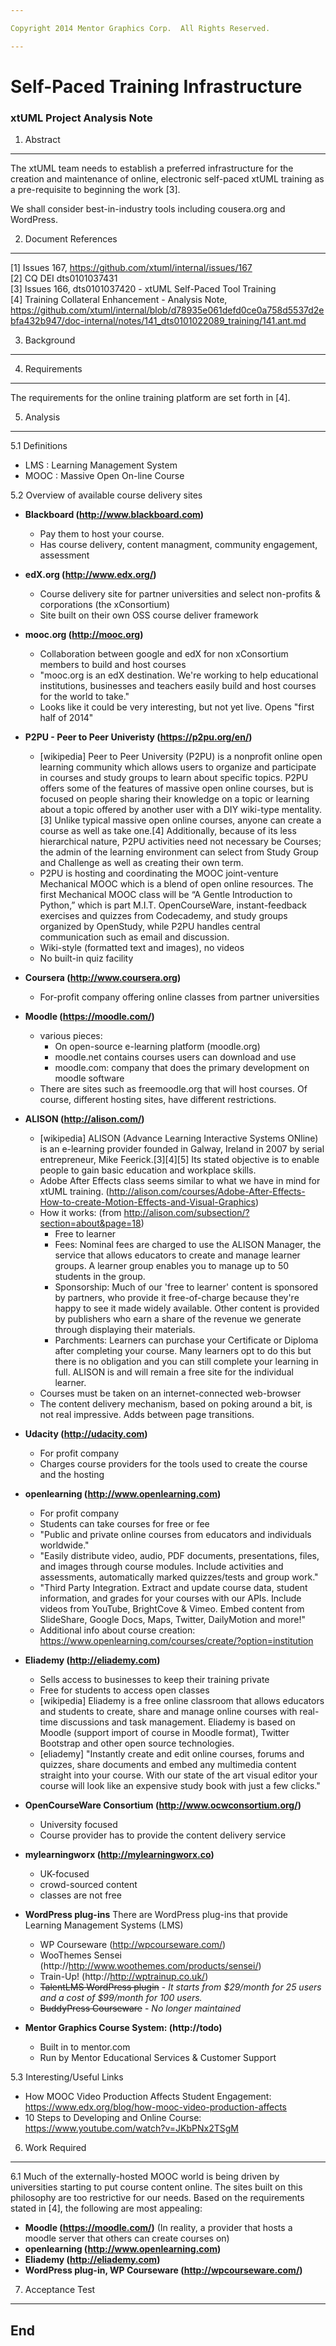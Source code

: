 ```yaml
---

Copyright 2014 Mentor Graphics Corp.  All Rights Reserved.

---
```


# Self-Paced Training Infrastructure
### xtUML Project Analysis Note



1. Abstract
-----------
The xtUML team needs to establish a preferred infrastructure for the creation 
and maintenance of online, electronic self-paced xtUML training as a pre-requisite
to beginning the work [3].

We shall consider best-in-industry tools including cousera.org and WordPress.  

2. Document References
----------------------
[1] Issues 167, https://github.com/xtuml/internal/issues/167    
[2] CQ DEI dts0101037431  
[3] Issues 166, dts0101037420 - xtUML Self-Paced Tool Training  
[4] Training Collateral Enhancement - Analysis Note, https://github.com/xtuml/internal/blob/d78935e061defd0ce0a758d5537d2ebfa432b947/doc-internal/notes/141_dts0101022089_training/141.ant.md  

3. Background
-------------

4. Requirements
---------------
The requirements for the online training platform are set forth in [4].  

5. Analysis
-----------
5.1  Definitions  
  - LMS : Learning Management System
  - MOOC : Massive Open On-line Course

5.2  Overview of available course delivery sites
  - __Blackboard (http://www.blackboard.com)__
    - Pay them to host your course.
    - Has course delivery, content managment, community engagement, assessment
  
  - __edX.org (http://www.edx.org/)__
    - Course delivery site for partner universities and select non-profits & corporations (the xConsortium)
    - Site built on their own OSS course deliver framework
  
  - __mooc.org (http://mooc.org)__
    - Collaboration between google and edX for non xConsortium members to build and host courses
    - "mooc.org is an edX destination. We're working to help educational institutions, businesses and teachers easily build and host courses for the world to take."
    - Looks like it could be very interesting, but not yet live.  Opens "first half of 2014"
  
  - __P2PU - Peer to Peer Univeristy (https://p2pu.org/en/)__
    - [wikipedia] Peer to Peer University (P2PU) is a nonprofit online open learning community which allows users to organize and participate in courses and study groups to learn about specific topics.  P2PU offers some of the features of massive open online courses, but is focused on people sharing their knowledge on a topic or learning about a topic offered by another user with a DIY wiki-type mentality.[3] Unlike typical massive open online courses, anyone can create a course as well as take one.[4] Additionally, because of its less hierarchical nature, P2PU activities need not necessary be Courses; the admin of the learning environment can select from Study Group and Challenge as well as creating their own term.
    - P2PU is hosting and coordinating the MOOC joint-venture Mechanical MOOC which is a blend of open online resources. The first Mechanical MOOC class will be “A Gentle Introduction to Python,” which is part M.I.T. OpenCourseWare, instant-feedback exercises and quizzes from Codecademy, and study groups organized by OpenStudy, while P2PU handles central communication such as email and discussion.
    - Wiki-style (formatted text and images), no videos
    - No built-in quiz facility
  
  - __Coursera (http://www.coursera.org)__
    - For-profit company offering online classes from partner universities
  
  - __Moodle (https://moodle.com/)__
    - various pieces:
      - On open-source e-learning platform (moodle.org)
      - moodle.net contains courses users can download and use
      - moodle.com: company that does the primary development on moodle software
    - There are sites such as freemoodle.org that will host courses.  Of course, different hosting sites, have different restrictions.
  
  - __ALISON (http://alison.com/)__
    - [wikipedia] ALISON (Advance Learning Interactive Systems ONline) is an e-learning provider founded in Galway, Ireland in 2007 by serial entrepreneur, Mike Feerick.[3][4][5] Its stated objective is to enable people to gain basic education and workplace skills.
    - Adobe After Effects class seems similar to what we have in mind for xtUML training. (http://alison.com/courses/Adobe-After-Effects-How-to-create-Motion-Effects-and-Visual-Graphics)
    - How it works: (from http://alison.com/subsection/?section=about&page=18)
      - Free to learner
      - Fees: Nominal fees are charged to use the ALISON Manager, the service that allows educators to create and manage learner groups. A learner group enables you to manage up to 50 students in the group.
      - Sponsorship: Much of our 'free to learner' content is sponsored by partners, who provide it free-of-charge because they're happy to see it made widely available. Other content is provided by publishers who earn a share of the revenue we generate through displaying their materials.
      - Parchments: Learners can purchase your Certificate or Diploma after completing your course. Many learners opt to do this but there is no obligation and you can still complete your learning in full. ALISON is and will remain a free site for the individual learner.
    - Courses must be taken on an internet-connected web-browser
    - The content delivery mechanism, based on poking around a bit, is not real impressive.  Adds between page transitions.
  
  - __Udacity (http://udacity.com)__
    - For profit company 
    - Charges course providers for the tools used to create the course and the hosting
  
  - __openlearning (http://www.openlearning.com)__
    - For profit company
    - Students can take courses for free or fee
    - "Public and private online courses from educators and individuals worldwide."
    - "Easily distribute video, audio, PDF documents, presentations, files, and images through course modules. Include activities and assessments, automatically marked quizzes/tests and group work."
    - "Third Party Integration.  Extract and update course data, student information, and grades for your courses with our APIs.  Include videos from YouTube, BrightCove & Vimeo.  Embed content from SlideShare, Google Docs, Maps, Twitter, DailyMotion and more!"
    - Additional info about course creation: https://www.openlearning.com/courses/create/?option=institution

  - __Eliademy (http://eliademy.com)__
    - Sells access to businesses to keep their training private
    - Free for students to access open classes
    - [wikipedia] Eliademy is a free online classroom that allows educators and students to create, share and manage online courses with real-time discussions and task management. Eliademy is based on Moodle (support import of course in Moodle format), Twitter Bootstrap and other open source technologies.
    - [eliademy] "Instantly create and edit online courses, forums and quizzes, share documents and embed any multimedia content straight into your course. With our state of the art visual editor your course will look like an expensive study book with just a few clicks."

  - __OpenCourseWare Consortium (http://www.ocwconsortium.org/)__
    - University focused
    - Course provider has to provide the content delivery service
  
  - __mylearningworx (http://mylearningworx.co)__
    - UK-focused
    - crowd-sourced content
    - classes are not free
  
  - __WordPress plug-ins__ There are WordPress plug-ins that provide Learning Management Systems (LMS)
    - WP Courseware (http://wpcourseware.com/)
    - WooThemes Sensei (http://http://www.woothemes.com/products/sensei/)
    - Train-Up! (http://http://wptrainup.co.uk/)
    - ~~TalentLMS WordPress plugin~~ - _It starts from $29/month for 25 users and a cost of $99/month for 100 users._
    - ~~BuddyPress Courseware~~ - _No longer maintained_
    
  - __Mentor Graphics Course System: (http://todo)__
    - Built in to mentor.com
    - Run by Mentor Educational Services & Customer Support

5.3  Interesting/Useful Links
  - How MOOC Video Production Affects Student Engagement: https://www.edx.org/blog/how-mooc-video-production-affects
  - 10 Steps to Developing and Online Course: https://www.youtube.com/watch?v=JKbPNx2TSgM

6. Work Required
----------------
6.1  Much of the externally-hosted MOOC world is being driven by universities starting to put course content online.  The sites built on this philosophy are too restrictive for our needs.  Based on the requirements stated in [4], the following are most appealing:
  - __Moodle (https://moodle.com/)__ (In reality, a provider that hosts a moodle server that others can create courses on)
  - __openlearning (http://www.openlearning.com)__
  - __Eliademy (http://eliademy.com)__
  - __WordPress plug-in, WP Courseware (http://wpcourseware.com/)__

7. Acceptance Test
------------------

End
---

